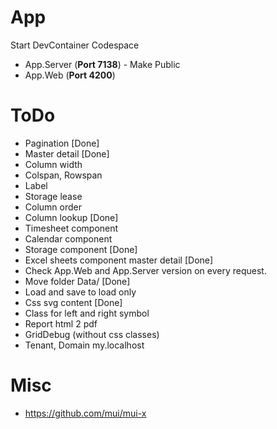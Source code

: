 # App
Start DevContainer Codespace
* App.Server (**Port 7138**) - Make Public
* App.Web (**Port 4200**)

# ToDo
* Pagination [Done]
* Master detail [Done]
* Column width
* Colspan, Rowspan
* Label
* Storage lease
* Column order
* Column lookup [Done]
* Timesheet component
* Calendar component
* Storage component [Done]
* Excel sheets component master detail [Done]
* Check App.Web and App.Server version on every request.
* Move folder Data/ [Done]
* Load and save to load only
* Css svg content [Done]
* Class for left and right symbol
* Report html 2 pdf
* GridDebug (without css classes)
* Tenant, Domain my.localhost

# Misc
* https://github.com/mui/mui-x
